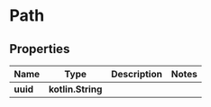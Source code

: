 
# Path

## Properties
Name | Type | Description | Notes
------------ | ------------- | ------------- | -------------
**uuid** | **kotlin.String** |  | 



